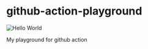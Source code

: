 # github-action-playground

![Hello World](https://github.com/HKey/github-action-playground/workflows/Hello%20World/badge.svg)

My playground for github action
